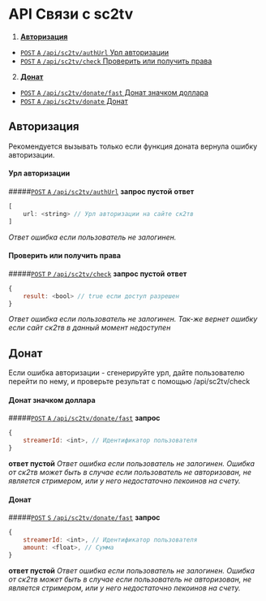 API Связи с sc2tv 
===============

1. [**Авторизация**](#Авторизация)
  - [`POST` `A` `/api/sc2tv/authUrl` Урл авторизации](#Урл-авторизации)
  - [`POST` `A` `/api/sc2tv/check` Проверить или получить права](#Проверить-права)  
2. [**Донат**](#Донат)
  - [`POST` `A` `/api/sc2tv/donate/fast` Донат значком доллара](#Быстрый-донат)
  - [`POST` `A` `/api/sc2tv/donate` Донат](#Донат)

## Авторизация

Рекомендуется вызывать только если функция доната вернула ошибку авторизации.

#### Урл авторизации
#####[`POST` `A` `/api/sc2tv/authUrl`](http://funstream.tv//api/sc2tv/authUrl)
**запрос пустой**
**ответ**
```js
[
    url: <string> // Урл авторизации на сайте ск2тв
]
```
*Ответ ошибка если пользователь не залогинен.*

####  Проверить или получить права
#####[`POST` `P` `/api/sc2tv/check`](http://funstream.tv//api/sc2tv/check)
**запрос пустой**
**ответ**
```js
{
    result: <bool> // true если доступ разрешен
}
```
*Ответ ошибка если пользователь не залогинен.*
*Так-же вернет ошибку если сайт ск2тв в данный момент недоступен*

## Донат

Если ошибка авторизации - сгенерируйте урл, дайте пользователю перейти по нему, 
и проверьте результат с помощью /api/sc2tv/check

#### Донат значком доллара
#####[`POST` `A` `/api/sc2tv/donate/fast`](http://funstream.tv/api/sc2tv/donate/fast)
**запрос**
```js
{
    streamerId: <int>, // Идентификатор пользователя
}
```
**ответ пустой**
*Ответ ошибка если пользователь не залогинен.*
*Ошибка от ск2тв может быть в случае если пользователь не авторизован,
не является стримером, или у него недостаточно пекоинов на счету.*

#### Донат
#####[`POST` `S` `/api/sc2tv/donate/fast`](http://funstream.tv/api/sc2tv/donate/fast)
**запрос**
```js
{
    streamerId: <int>, // Идентификатор пользователя
    amount: <float>, // Сумма
}
```
**ответ пустой**
*Ответ ошибка если пользователь не залогинен.*
*Ошибка от ск2тв может быть в случае если пользователь не авторизован,
не является стримером, или у него недостаточно пекоинов на счету.*
